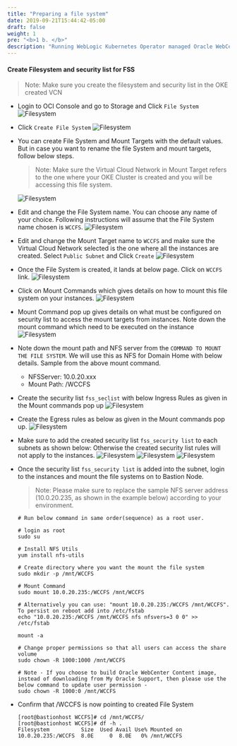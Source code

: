 ```yaml
---
title: "Preparing a file system"
date: 2019-09-21T15:44:42-05:00
draft: false
weight: 1
pre: "<b>1 b. </b>"
description: "Running WebLogic Kubernetes Operator managed Oracle WebCenter Contnet domains on OKE"
---
```


#### Create Filesystem and security list for FSS
> Note: Make sure you create the filesystem and security list  in the OKE created VCN

* Login to OCI Console and go to Storage and Click `File System`
![Filesystem](images/FS-1.PNG)
* Click `Create File System`
![Filesystem](images/FS-2.PNG)
* You can create File System and Mount Targets with the default values. But in case you want to rename the file System and mount targets, follow below steps.
  > Note:  Make sure the Virtual Cloud Network in Mount Target refers to the one where your OKE Cluster is created and you will be accessing this file system.
  
  ![Filesystem](images/FS-3.PNG)
* Edit and change the File System name. You can choose any name of your choice. Following instructions will assume that the File System name chosen is `WCCFS`.
![Filesystem](images/FS-4.1.PNG)
* Edit and change the Mount Target name to `WCCFS` and make sure the Virtual Cloud Network selected is the one where all the instances are created. Select `Public Subnet` and Click `Create`
![Filesystem](images/FS-4.2.PNG)
* Once the File System is created, it lands at below page. Click on `WCCFS` link.
![Filesystem](images/FS-5.PNG)
* Click on Mount Commands which gives details on how to mount this file system on your instances.
![Filesystem](images/FS-6.PNG)
* Mount Command pop up gives details on what must be configured on security list to access the mount targets from instances. Note down the mount command which need to be executed on the instance
![Filesystem](images/FS-7.PNG)
* Note down the mount path and NFS server from the `COMMAND TO MOUNT THE FILE SYSTEM`.
We will use this as NFS for Domain Home with below details. Sample from the above mount command.
  * NFSServer: 10.0.20.xxx
  * Mount Path: /WCCFS
* Create the security list `fss_seclist` with below Ingress Rules as given in the Mount commands pop up
![Filesystem](images/FS-9.PNG)
* Create the Egress rules as below as given in the Mount commands pop up.
![Filesystem](images/FS-10.PNG)
* Make sure to add the created security list `fss_security list` to each subnets as shown below: Otherwise the created security list rules will not apply to the instances.
![Filesystem](images/bastion-subnet.PNG)
![Filesystem](images/Private-subnet.PNG)
![Filesystem](images/public-subnet.PNG)
* Once the security list `fss_security list` is added into the subnet, login to the instances and mount the file systems on to Bastion Node.
  > Note:  Please make sure to replace the sample NFS server address (10.0.20.235, as shown in the example below) according to your environment.
  ```
  # Run below command in same order(sequence) as a root user.
 
  # login as root
  sudo su
 
  # Install NFS Utils
  yum install nfs-utils
 
  # Create directory where you want the mount the file system
  sudo mkdir -p /mnt/WCCFS
 
  # Mount Command
  sudo mount 10.0.20.235:/WCCFS /mnt/WCCFS
 
  # Alternatively you can use: "mount 10.0.20.235:/WCCFS /mnt/WCCFS". To persist on reboot add into /etc/fstab
  echo "10.0.20.235:/WCCFS /mnt/WCCFS nfs nfsvers=3 0 0" >> /etc/fstab
 
  mount -a
 
  # Change proper permissions so that all users can access the share volume
  sudo chown -R 1000:1000 /mnt/WCCFS
  
  # Note - If you choose to build Oracle WebCenter Content image, instead of downloading from My Oracle Support, then please use the below command to update user permission -
  sudo chown -R 1000:0 /mnt/WCCFS
  ```
* Confirm that /WCCFS  is now pointing to created File System
  ```
  [root@bastionhost WCCFS]# cd /mnt/WCCFS/
  [root@bastionhost WCCFS]# df -h .
  Filesystem          Size  Used Avail Use% Mounted on
  10.0.20.235:/WCCFS  8.0E     0  8.0E   0% /mnt/WCCFS
  ```



  
